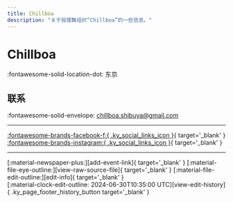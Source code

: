 ```yaml
---
title: Chillboa
description: "关于摇摆舞组织“Chillboa”的一些信息。"
---
```


# Chillboa

:fontawesome-solid-location-dot: 东京  


## 联系

:fontawesome-solid-envelope: <chillboa.shibuya@gmail.com>  

---

 [:fontawesome-brands-facebook-f:{ .ky_social_links_icon }](https://www.facebook.com/chillboa){ target='_blank' } [:fontawesome-brands-instagram:{ .ky_social_links_icon }](https://instagram.com/chillboa_shibuya){ target='_blank' }

---

<div class="ky_page_footer" markdown>
<div class="ky_page_footer_trailing" markdown="span">
[:material-newspaper-plus:][add-event-link]{ target='_blank' }
[:material-file-eye-outline:][view-raw-source-file]{ target='_blank' }
[:material-file-edit-outline:][edit-info]{ target='_blank' }
</div>
<div class="ky_page_footer_leading" markdown="span">
[:material-clock-edit-outline: 2024-06-30T10:35:00 UTC][view-edit-history]{ .ky_page_footer_history_button target='_blank' }
</div>
</div>

[add-event-link]: https://github.com/swingdance/events/issues/new?assignees=&labels=add+event&projects=&template=02-add_entity.yml&title=%5Bja_JP%5D%20Add%20Event%3A%20%3CName%3E&region=ja_JP&province=Tokyo&city=Tokyo&org_id=chillboa "添加活动"
[view-raw-source-file]: https://github.com/swingdance/orgs/blob/main/ja_JP/chillboa.json "查看原始源文件"
[edit-info]: https://github.com/swingdance/orgs/issues/new?assignees=&labels=update+org&projects=&template=03-update_entity.yml&title=%5Bja_JP%5D%20Update%20Org%3A%20Chillboa&region=ja_JP&id=chillboa&name=Chillboa "编辑信息"

[view-edit-history]: https://github.com/swingdance/orgs/commits/main/ja_JP/chillboa.json "查看编辑历史"

